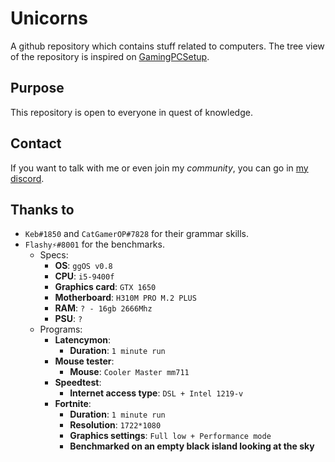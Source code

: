# Unicorns
A github repository which contains stuff related to computers.
The tree view of the repository is inspired on [GamingPCSetup](https://github.com/djdallmann/GamingPCSetup).

## Purpose
This repository is open to everyone in quest of knowledge.

## Contact
If you want to talk with me or even join my *community*, you can go in [my discord](https://discord.io/unixcorns).

## Thanks to
- `Keb#1850` and `CatGamerOP#7828` for their grammar skills.
- `Flashy⚡#8001` for the benchmarks.
  - Specs:
    - **OS**: `ggOS v0.8`
    - **CPU**: `i5-9400f`
    - **Graphics card**: `GTX 1650`
    - **Motherboard**: `H310M PRO M.2 PLUS`
    - **RAM**: `? - 16gb 2666Mhz`
    - **PSU**: `?`
  - Programs:
    - **Latencymon**:
      - **Duration**: `1 minute run`
    - **Mouse tester**:
      - **Mouse**: `Cooler Master mm711`
    - **Speedtest**:
      - **Internet access type**: `DSL + Intel 1219-v`
    - **Fortnite**:
      - **Duration**: `1 minute run`
      - **Resolution**: `1722*1080`
      - **Graphics settings**: `Full low + Performance mode`
      - **Benchmarked on an empty black island looking at the sky**
